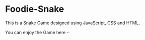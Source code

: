 # Foodie-Snake

This is a Snake Game designed using JavaScript, CSS and HTML. 

You can enjoy the Game here - 
